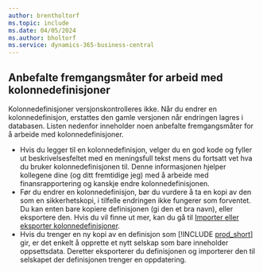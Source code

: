 ```yaml
---
author: brentholtorf
ms.topic: include
ms.date: 04/05/2024
ms.author: bholtorf
ms.service: dynamics-365-business-central
---
```


## <a name="best-practices-for-working-with-column-definitions"></a>Anbefalte fremgangsmåter for arbeid med kolonnedefinisjoner

Kolonnedefinisjoner versjonskontrolleres ikke. Når du endrer en kolonnedefinisjon, erstattes den gamle versjonen når endringen lagres i databasen. Listen nedenfor inneholder noen anbefalte fremgangsmåter for å arbeide med kolonnedefinisjoner.

- Hvis du legger til en kolonnedefinisjon, velger du en god kode og fyller ut beskrivelsesfeltet med en meningsfull tekst mens du fortsatt vet hva du bruker kolonnedefinisjonen til. Denne informasjonen hjelper kollegene dine (og ditt fremtidige jeg) med å arbeide med finansrapportering og kanskje endre kolonnedefinisjonen.
- Før du endrer en kolonnedefinisjon, bør du vurdere å ta en kopi av den som en sikkerhetskopi, i tilfelle endringen ikke fungerer som forventet. Du kan enten bare kopiere definisjonen (gi den et bra navn), eller eksportere den. Hvis du vil finne ut mer, kan du gå til [Importer eller eksporter kolonnedefinisjoner](#import-or-export-financial-report-column-definitions).
- Hvis du trenger en ny kopi av en definisjon som [!INCLUDE [prod_short](prod_short.md)] gir, er det enkelt å opprette et nytt selskap som bare inneholder oppsettsdata. Deretter eksporterer du definisjonen og importerer den til selskapet der definisjonen trenger en oppdatering.
